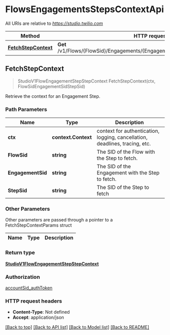 # FlowsEngagementsStepsContextApi

All URIs are relative to *https://studio.twilio.com*

Method | HTTP request | Description
------------- | ------------- | -------------
[**FetchStepContext**](FlowsEngagementsStepsContextApi.md#FetchStepContext) | **Get** /v1/Flows/{FlowSid}/Engagements/{EngagementSid}/Steps/{StepSid}/Context | 



## FetchStepContext

> StudioV1FlowEngagementStepStepContext FetchStepContext(ctx, FlowSidEngagementSidStepSid)



Retrieve the context for an Engagement Step.

### Path Parameters


Name | Type | Description
------------- | ------------- | -------------
**ctx** | **context.Context** | context for authentication, logging, cancellation, deadlines, tracing, etc.
**FlowSid** | **string** | The SID of the Flow with the Step to fetch.
**EngagementSid** | **string** | The SID of the Engagement with the Step to fetch.
**StepSid** | **string** | The SID of the Step to fetch

### Other Parameters

Other parameters are passed through a pointer to a FetchStepContextParams struct


Name | Type | Description
------------- | ------------- | -------------

### Return type

[**StudioV1FlowEngagementStepStepContext**](StudioV1FlowEngagementStepStepContext.md)

### Authorization

[accountSid_authToken](../README.md#accountSid_authToken)

### HTTP request headers

- **Content-Type**: Not defined
- **Accept**: application/json

[[Back to top]](#) [[Back to API list]](../README.md#documentation-for-api-endpoints)
[[Back to Model list]](../README.md#documentation-for-models)
[[Back to README]](../README.md)

